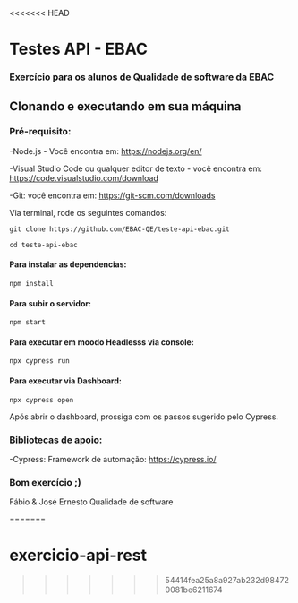 <<<<<<< HEAD
# Testes API - EBAC
### Exercício para os alunos de Qualidade de software da EBAC 

## Clonando e executando em sua máquina

### Pré-requisito:

-Node.js - Você encontra em: https://nodejs.org/en/

-Visual Studio Code ou qualquer editor de texto - você encontra em: https://code.visualstudio.com/download

-Git: você encontra em: https://git-scm.com/downloads


Via terminal, rode os seguintes comandos:
```  
git clone https://github.com/EBAC-QE/teste-api-ebac.git
```
```
cd teste-api-ebac
```

#### Para instalar as dependencias:
```
npm install 
```

#### Para subir o servidor:
```
npm start
```

#### Para executar em moodo Headlesss via console:
```
npx cypress run
```

#### Para executar via Dashboard:
```
npx cypress open 
```
Após abrir o dashboard, prossiga com os passos sugerido pelo Cypress.


### Bibliotecas de apoio:
-Cypress: Framework de automação: https://cypress.io/


### Bom exercício ;) 
Fábio & José Ernesto
Qualidade de software




=======
# exercicio-api-rest
>>>>>>> 54414fea25a8a927ab232d984720081be6211674
